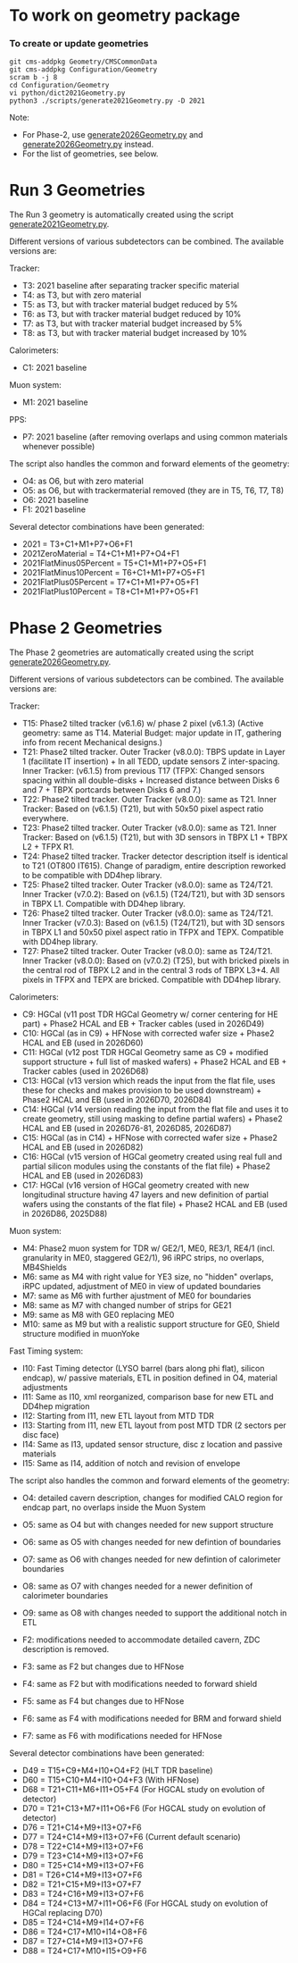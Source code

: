 # To work on geometry package

### To create or update geometries
```
git cms-addpkg Geometry/CMSCommonData
git cms-addpkg Configuration/Geometry
scram b -j 8
cd Configuration/Geometry
vi python/dict2021Geometry.py
python3 ./scripts/generate2021Geometry.py -D 2021
```
Note:
* For Phase-2, use [generate2026Geometry.py](./python/dict2026Geometry.py) and [generate2026Geometry.py](./scripts/generate2026Geometry.py) instead.
* For the list of geometries, see below.

# Run 3 Geometries

The Run 3 geometry is automatically created using the script [generate2021Geometry.py](./scripts/generate2021Geometry.py).

Different versions of various subdetectors can be combined. The available versions are:

Tracker:
* T3: 2021 baseline after separating tracker specific material
* T4: as T3, but with zero material
* T5: as T3, but with tracker material budget reduced by 5%
* T6: as T3, but with tracker material budget reduced by 10%
* T7: as T3, but with tracker material budget increased by 5%
* T8: as T3, but with tracker material budget increased by 10%

Calorimeters:
* C1: 2021 baseline

Muon system:
* M1: 2021 baseline

PPS:
* P7: 2021 baseline (after removing overlaps and using common materials whenever possible)

The script also handles the common and forward elements of the geometry:
* O4: as O6, but with zero material
* O5: as O6, but with trackermaterial removed (they are in T5, T6, T7, T8)
* O6: 2021 baseline
* F1: 2021 baseline

Several detector combinations have been generated:
* 2021 = T3+C1+M1+P7+O6+F1
* 2021ZeroMaterial = T4+C1+M1+P7+O4+F1
* 2021FlatMinus05Percent = T5+C1+M1+P7+O5+F1
* 2021FlatMinus10Percent = T6+C1+M1+P7+O5+F1
* 2021FlatPlus05Percent = T7+C1+M1+P7+O5+F1
* 2021FlatPlus10Percent = T8+C1+M1+P7+O5+F1

# Phase 2 Geometries

The Phase 2 geometries are automatically created using the script [generate2026Geometry.py](./scripts/generate2026Geometry.py).

Different versions of various subdetectors can be combined. The available versions are:

Tracker:
* T15: Phase2 tilted tracker (v6.1.6) w/ phase 2 pixel (v6.1.3) (Active geometry: same as T14. Material Budget: major update in IT, gathering info from recent Mechanical designs.)
* T21: Phase2 tilted tracker. Outer Tracker (v8.0.0): TBPS update in Layer 1 (facilitate IT insertion) + In all TEDD, update sensors Z inter-spacing. Inner Tracker: (v6.1.5) from previous T17
(TFPX: Changed sensors spacing within all double-disks + Increased distance between Disks 6 and 7 + TBPX portcards between Disks 6 and 7.)
* T22: Phase2 tilted tracker. Outer Tracker (v8.0.0): same as T21. Inner Tracker: Based on (v6.1.5) (T21), but with 50x50 pixel aspect ratio everywhere.
* T23: Phase2 tilted tracker. Outer Tracker (v8.0.0): same as T21. Inner Tracker: Based on (v6.1.5) (T21), but with 3D sensors in TBPX L1 + TBPX L2 + TFPX R1.
* T24: Phase2 tilted tracker. Tracker detector description itself is identical to T21 (OT800 IT615). Change of paradigm, entire description reworked to be compatible with DD4hep library.
* T25: Phase2 tilted tracker. Outer Tracker (v8.0.0): same as T24/T21. Inner Tracker (v7.0.2): Based on (v6.1.5) (T24/T21), but with 3D sensors in TBPX L1. Compatible with DD4hep library.
* T26: Phase2 tilted tracker. Outer Tracker (v8.0.0): same as T24/T21. Inner Tracker (v7.0.3): Based on (v6.1.5) (T24/T21), but with 3D sensors in TBPX L1 and 50x50 pixel aspect ratio in TFPX and TEPX. Compatible with DD4hep library.
* T27: Phase2 tilted tracker. Outer Tracker (v8.0.0): same as T24/T21. Inner Tracker (v8.0.0): Based on (v7.0.2) (T25), but with bricked pixels in the central rod of TBPX L2 and in the central 3 rods of TBPX L3+4. All pixels in TFPX and TEPX are bricked. Compatible with DD4hep library.

Calorimeters:
* C9: HGCal (v11 post TDR HGCal Geometry w/ corner centering for HE part) + Phase2 HCAL and EB + Tracker cables (used in 2026D49)
* C10: HGCal (as in C9) + HFNose with corrected wafer size + Phase2 HCAL and EB (used in 2026D60)
* C11: HGCal (v12 post TDR HGCal Geometry same as C9 + modified support structure + full list of masked wafers) + Phase2 HCAL and EB + Tracker cables (used in 2026D68)
* C13: HGCal (v13 version which reads the input from the flat file, uses these for checks and makes provision to be used downstream) + Phase2 HCAL and EB (used in 2026D70, 2026D84)
* C14: HGCal (v14 version reading the input from the flat file and uses it to create geometry, still using masking to define partial wafers) + Phase2 HCAL and EB (used in 2026D76-81, 2026D85, 2026D87)
* C15: HGCal (as in C14) + HFNose with corrected wafer size  + Phase2 HCAL and EB (used in 2026D82)
* C16: HGCal (v15 version of HGCal geometry created using real full and partial silicon modules using the constants of the flat file) + Phase2 HCAL and EB (used in 2026D83)
* C17: HGCal (v16 version of HGCal geometry created with new longitudinal structure having 47 layers and new definition of partial wafers using the constants of the flat file) + Phase2 HCAL and EB (used in 2026D86, 2025D88)

Muon system:
* M4: Phase2 muon system for TDR w/ GE2/1, ME0, RE3/1, RE4/1 (incl. granularity in ME0, staggered GE2/1), 96 iRPC strips, no overlaps, MB4Shields
* M6: same as M4 with right value for YE3 size, no "hidden" overlaps, iRPC updated, adjustment of ME0 in view of updated boundaries
* M7: same as M6 with further ajustment of ME0 for boundaries
* M8: same as M7 with changed number of strips for GE21
* M9: same as M8 with GE0 replacing ME0
* M10: same as M9 but with a realistic support structure for GE0, Shield structure modified in muonYoke

Fast Timing system:
* I10: Fast Timing detector (LYSO barrel (bars along phi flat), silicon endcap), w/ passive materials, ETL in position defined in O4, material adjustments
* I11: Same as I10, xml reorganized, comparison base for new ETL and DD4hep migration
* I12: Starting from I11, new ETL layout from MTD TDR
* I13: Starting from I11, new ETL layout from post MTD TDR (2 sectors per disc face)
* I14: Same as I13, updated sensor structure, disc z location and passive materials
* I15: Same as I14, addition of notch and revision of envelope

The script also handles the common and forward elements of the geometry:
* O4: detailed cavern description, changes for modified CALO region for endcap part, no overlaps inside the Muon System 
* O5: same as O4 but with changes needed for new support structure 
* O6: same as O5 with changes needed for new defintion of boundaries
* O7: same as O6 with changes needed for new defintion of calorimeter boundaries
* O8: same as O7 with changes needed for a newer definition of calorimeter boundaries
* O9: same as O8 with changes needed to support the additional notch in ETL

* F2: modifications needed to accommodate detailed cavern, ZDC description is removed.
* F3: same as F2 but changes due to HFNose
* F4: same as F2 but with modifications needed to forward shield
* F5: same as F4 but changes due to HFNose
* F6: same as F4 with modifications needed for BRM and forward shield
* F7: same as F6 with modifications needed for HFNose

Several detector combinations have been generated:
* D49 = T15+C9+M4+I10+O4+F2 (HLT TDR baseline)
* D60 = T15+C10+M4+I10+O4+F3 (With HFNose)
* D68 = T21+C11+M6+I11+O5+F4 (For HGCAL study on evolution of detector)
* D70 = T21+C13+M7+I11+O6+F6 (For HGCAL study on evolution of detector)
* D76 = T21+C14+M9+I13+O7+F6
* D77 = T24+C14+M9+I13+O7+F6 (Current default scenario)
* D78 = T22+C14+M9+I13+O7+F6
* D79 = T23+C14+M9+I13+O7+F6
* D80 = T25+C14+M9+I13+O7+F6
* D81 = T26+C14+M9+I13+O7+F6
* D82 = T21+C15+M9+I13+O7+F7
* D83 = T24+C16+M9+I13+O7+F6
* D84 = T24+C13+M7+I11+O6+F6 (For HGCAL study on evolution of HGCal replacing D70)
* D85 = T24+C14+M9+I14+O7+F6
* D86 = T24+C17+M10+I14+O8+F6
* D87 = T27+C14+M9+I13+O7+F6
* D88 = T24+C17+M10+I15+O9+F6

